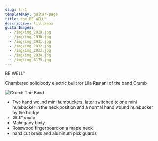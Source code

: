 ```yaml
---
slug: lr-1
templateKey: guitar-page
title: the BE WELL™
description: lilllaaaa
guitarImages:
  - /img/img_2928.jpg
  - /img/img_2930.jpg
  - /img/img_2931.jpg
  - /img/img_2932.jpg
  - /img/img_2933.jpg
  - /img/img_2934.jpg
  - /img/img_3173.jpg
---
```

BE WELL™

Chambered solid body electric built for Lila Ramani of the band Crumb

![Crumb The Band](/img/crumb-8923.jpg "Crumb The Band")

* Two hand wound mini humbuckers, later switched to one mini humbucker in the neck position and a normal hand wound humbucker by the bridge
* 25.5" scale
* Mahogany body
* Rosewood fingerboard on a maple neck
* hand cut brass and aluminum pick guards
